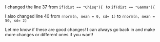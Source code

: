 I changed the line 37 from `if(dist == "Chisq"){ ` to `if(dist == "Gamma"){`

I also changed line 40 from `rnorm(n, mean = 0, sd= 1)` to `rnorm(n, mean = 50, sd= 2)`

Let me know if these are good changes! I can always go back in and make more changes or different ones if you want!
